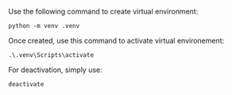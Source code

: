 Use the following command to create virtual environment:
```
python -m venv .venv
```

Once created, use this command to activate virtual environement:
```
.\.venv\Scripts\activate
```

For deactivation, simply use:
```
deactivate
```
